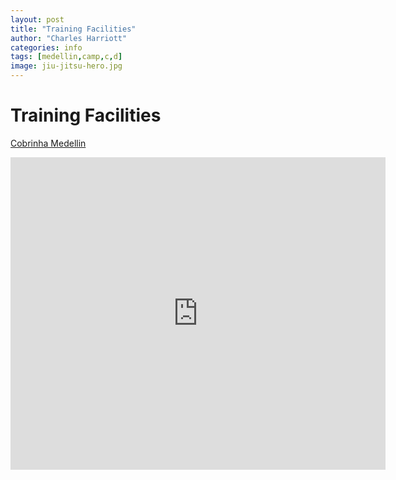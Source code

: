 ```yaml
---
layout: post
title: "Training Facilities"
author: "Charles Harriott"
categories: info
tags: [medellin,camp,c,d]
image: jiu-jitsu-hero.jpg
---
```


# Training Facilities

[Cobrinha Medellin](https://www.cobrinhamedellin.co/)

<div class="mapouter">
<div class="gmap_canvas">
<iframe width="600" height="500" id="gmap_canvas" src="https://maps.google.com/maps?q=cobrinha%20medellin%20soy%20local&t=&z=13&ie=UTF8&iwloc=&output=embed" frameborder="0" scrolling="no" marginheight="0" marginwidth="0"></iframe>
<br><style>.mapouter{position:relative;text-align:right;height:500px;width:600px;}</style>
<style>.gmap_canvas {overflow:hidden;background:none!important;height:500px;width:600px;}
</style>
</div>
</div>
